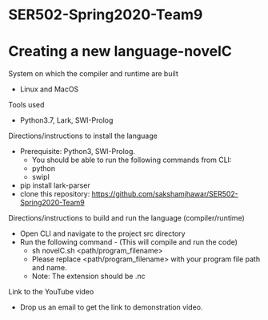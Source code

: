 # SER502-Spring2020-Team9
# Creating a new language-novelC

System on which the compiler and runtime are built
  - Linux and MacOS

Tools used
  - Python3.7, Lark, SWI-Prolog

Directions/instructions to install the language 
  - Prerequisite: Python3, SWI-Prolog.
    - You should be able to run the following commands from CLI:
	- python
    - swipl
  - pip install lark-parser
  - clone this repository: https://github.com/sakshamjhawar/SER502-Spring2020-Team9 

Directions/instructions to build and run the language (compiler/runtime)
  - Open CLI and navigate to the project src directory
  - Run the following command - (This will compile and run the code)
    - sh novelC.sh <path/program_filename>
    - Please replace <path/program_filename> with your program file path and name.
    - Note: The extension should be .nc

Link to the YouTube video
  - Drop us an email to get the link to demonstration video. 
